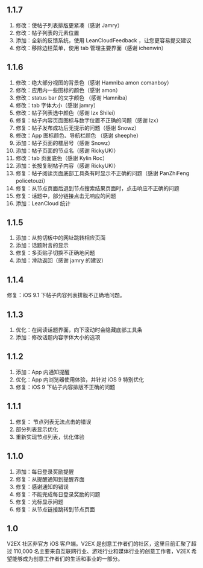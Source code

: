 ## 1.1.7

1. 修改：使帖子列表排版更紧凑（感谢 Jamry）
2. 修改：帖子列表的元素位置
3. 添加：全新的反馈系统，使用 LeanCloudFeedback ，让您更容易提交建议
4. 修改：移除边栏菜单，使用 tab 管理主要界面（感谢 ichenwin）

## 1.1.6

1. 修改：绝大部分视图的背景色（感谢 Hamniba amon comanboy）
2. 修改：应用内一些图标的颜色（感谢 amon）
3. 修改：status bar 的文字颜色 （感谢 Hamniba）
4. 修改：tab 字体大小（感谢 jamry）
5. 修改：帖子列表选中颜色（感谢 lzx Shilei）
6. 修复：帖子内容页面图标与数字位置不正确的问题（感谢 lzx）
7. 修复：帖子发布成功后无提示的问题（感谢 Snowz）
8. 修改：App 图标颜色、导航栏颜色 （感谢 sheephe）
9. 添加：帖子页面的楼层号（感谢 Snowz）
10. 添加：帖子页面的节点名（感谢 RickyUKI）
11. 修改：tab 页面底色（感谢 Kylin Roc）
12. 添加：长按复制帖子内容（感谢 RickyUKI）
13. 修复：帖子阅读页面底部工具条有时显示不正确的问题（感谢 PanZhiFeng policetouzi）
14. 修复：从节点页面后退到节点搜索结果页面时，点击响应不正确的问题
15. 修复：话题中，部分链接点击无响应的问题
16. 添加：LeanCloud 统计

## 1.1.5

1. 添加：从剪切板中的网址跳转相应页面
2. 添加：话题附言的显示
3. 修复：多页贴子切换不正确地问题
4. 添加：滑动返回（感谢 jamry 的建议）

## 1.1.4

修复：iOS 9.1 下帖子内容列表排版不正确地问题。

## 1.1.3

1. 优化：在阅读话题界面，向下滚动时会隐藏底部工具条
2. 添加：修改话题内容字体大小的选项

## 1.1.2

1. 添加：App 内通知提醒
2. 优化：App 内浏览器使用体验，并针对 iOS 9 特别优化
3. 修复：iOS 9 下帖子内容排版不正确的问题

## 1.1.1

1. 修复： 节点列表无法点击的错误
2. 部分列表显示优化
3. 重新实现节点列表，优化体验

## 1.1.0

1. 添加：每日登录奖励提醒
2. 修复：从提醒通知到提醒界面
3. 修复：感谢通知的错误
4. 修复：不能完成每日登录奖励的问题
5. 修复：光标显示问题
6. 修复：从节点链接跳转到节点页面

## 1.0

V2EX 社区非官方 iOS 客户端。V2EX 是创意工作者们的社区，这里目前汇聚了超过 110,000 名主要来自互联网行业、游戏行业和媒体行业的创意工作者，V2EX 希望能够成为创意工作者们的生活和事业的一部分。